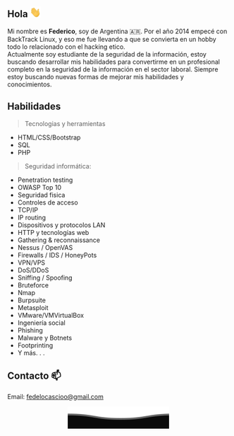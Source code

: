 ## Hola <img src="https://github.com/legacysec/legacysec/blob/main/giphy.gif" width="25px">

Mi nombre es **Federico**, soy de Argentina :argentina:. Por el año 2014 empecé con BackTrack Linux, y eso me fue llevando a que se convierta en un hobby todo lo relacionado con el hacking etico.<br/>Actualmente soy estudiante de la seguridad de la información, estoy buscando desarrollar mis habilidades para convertirme en un profesional completo en la seguridad de la información en el sector laboral. Siempre estoy buscando nuevas formas de mejorar mis habilidades y conocimientos.

## Habilidades
>Tecnologias y herramientas
- HTML/CSS/Bootstrap
- SQL
- PHP

>Seguridad informática:
- Penetration testing
- OWASP Top 10
- Seguridad fisica
- Controles de acceso
- TCP/IP
- IP routing
- Dispositivos y protocolos LAN
- HTTP y tecnologías web
- Gathering & reconnaissance
- Nessus / OpenVAS
- Firewalls / IDS / HoneyPots
- VPN/VPS
- DoS/DDoS
- Sniffing / Spoofing
- Bruteforce
- Nmap
- Burpsuite
- Metasploit
- VMware/VMVirtualBox
- Ingeniería social
- Phishing
- Malware y Botnets
- Footprinting
- Y más. . .

## Contacto 📫
Email: fedelocascioo@gmail.com

<p align="center">
        <img src="https://raw.githubusercontent.com/legacysec/legacysec/90f5630baafc01fb7b5c698d7843f777f27588de/Bottom.svg" alt="Github Stats" />
</p>
